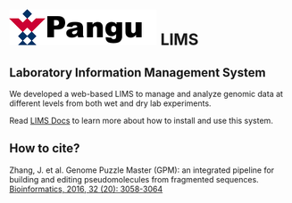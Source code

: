 # ![Pangu](docs/images/logo.png) LIMS
## Laboratory Information Management System

We developed a web-based LIMS to manage and analyze genomic data at different levels from both wet and dry lab experiments. 

Read [LIMS Docs](https://jianwei-zhang.github.io/LIMS/) to learn more about how to install and use this system.

## How to cite?
Zhang, J. et al. Genome Puzzle Master (GPM): an integrated pipeline for building and editing pseudomolecules from fragmented sequences. [Bioinformatics, 2016, 32 (20): 3058-3064](https://doi.org/10.1093/bioinformatics/btw370)
